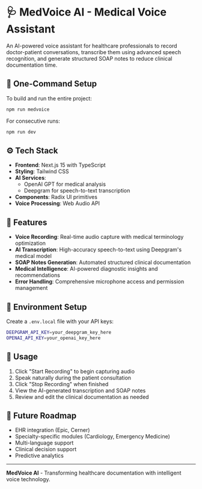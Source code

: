 
# 🩺 MedVoice AI - Medical Voice Assistant

An AI-powered voice assistant for healthcare professionals to record doctor-patient conversations, transcribe them using advanced speech recognition, and generate structured SOAP notes to reduce clinical documentation time.

## 🚀 One-Command Setup

To build and run the entire project:

```bash
npm run medvoice
```

For consecutive runs:
```bash
npm run dev
```

## ⚙️ Tech Stack

- **Frontend**: Next.js 15 with TypeScript
- **Styling**: Tailwind CSS
- **AI Services**: 
  - OpenAI GPT for medical analysis
  - Deepgram for speech-to-text transcription
- **Components**: Radix UI primitives
- **Voice Processing**: Web Audio API

## 🏥 Features

- **Voice Recording**: Real-time audio capture with medical terminology optimization
- **AI Transcription**: High-accuracy speech-to-text using Deepgram's medical model
- **SOAP Notes Generation**: Automated structured clinical documentation
- **Medical Intelligence**: AI-powered diagnostic insights and recommendations
- **Error Handling**: Comprehensive microphone access and permission management

## 🔧 Environment Setup

Create a `.env.local` file with your API keys:

```bash
DEEPGRAM_API_KEY=your_deepgram_key_here
OPENAI_API_KEY=your_openai_key_here
```

## 📱 Usage

1. Click "Start Recording" to begin capturing audio
2. Speak naturally during the patient consultation
3. Click "Stop Recording" when finished
4. View the AI-generated transcription and SOAP notes
5. Review and edit the clinical documentation as needed

## 🌟 Future Roadmap

- EHR integration (Epic, Cerner)
- Specialty-specific modules (Cardiology, Emergency Medicine)
- Multi-language support
- Clinical decision support
- Predictive analytics

---

**MedVoice AI** - Transforming healthcare documentation with intelligent voice technology.


